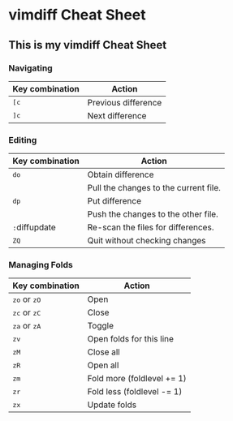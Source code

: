 # vimdiff Cheat Sheet

## This is my vimdiff Cheat Sheet

### Navigating

|Key combination         |Action             |
|------------------------|-------------------|
|<kbd>[</kbd><kbd>c</kbd>|Previous difference|
|<kbd>]</kbd><kbd>c</kbd>|Next difference    |

### Editing

|Key combination          |Action                                |
|-------------------------|--------------------------------------|
|<kbd>d</kbd><kbd>o</kbd> |Obtain difference                     |
|                         |Pull the changes to the current file. |
|<kbd>d</kbd><kbd>p</kbd> |Put difference                        |
|                         |Push the changes to the other file.   |
|<kbd>:</kbd>diffupdate   |Re-scan the files for differences.    |
|<kbd>Z</kbd><kbd>Q</kbd> |Quit without checking changes         |

### Managing Folds

|Key combination                                     |Action                     |
|----------------------------------------------------|---------------------------|
|<kbd>z</kbd><kbd>o</kbd> or <kbd>z</kbd><kbd>O</kbd>|Open                       |
|<kbd>z</kbd><kbd>c</kbd> or <kbd>z</kbd><kbd>C</kbd>|Close                      |
|<kbd>z</kbd><kbd>a</kbd> or <kbd>z</kbd><kbd>A</kbd>|Toggle                     |
|<kbd>z</kbd><kbd>v</kbd>                            |Open folds for this line   |
|<kbd>z</kbd><kbd>M</kbd>                            |Close all                  |
|<kbd>z</kbd><kbd>R</kbd>                            |Open all                   |
|<kbd>z</kbd><kbd>m</kbd>                            |Fold more (foldlevel += 1) |
|<kbd>z</kbd><kbd>r</kbd>                            |Fold less (foldlevel -= 1) |
|<kbd>z</kbd><kbd>x</kbd>                            |Update folds               |
